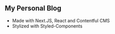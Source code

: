 ## My Personal Blog

-   Made with Next.JS, React and Contentful CMS
-   Stylized with Styled-Components
